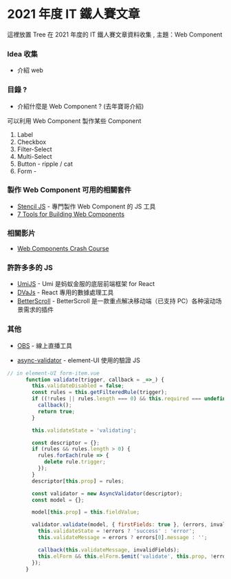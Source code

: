 # 2021 年度 IT 鐵人賽文章

這裡放置 Tree 在 2021 年度的 IT 鐵人賽文章資料收集 , 主題：Web Component

### Idea 收集

- 介紹 web

### 目錄 ?

- 介紹什麼是 Web Component ? (去年寶哥介紹)

可以利用 Web Component 製作某些 Component 

1. Label 
2. Checkbox 
3. Filter-Select 
4. Multi-Select 
5. Button - ripple / cat 
5. Form - 

### 製作 Web Component 可用的相關套件

- [Stencil JS](https://blog.techbridge.cc/2020/03/30/stencil-claps-web-component/) - 專門製作 Web Component 的 JS 工具
- [7 Tools for Building Web Components](https://blog.bitsrc.io/7-tools-for-developing-web-components-in-2019-1d5b7360654d)

### 相關影片

- [Web Components Crash Course](https://www.youtube.com/watch?v=PCWaFLy3VUo&t=940s)

### 許許多多的 JS

- [UmiJS](https://umijs.org/zh-CN/docs) - Umi 是蚂蚁金服的底层前端框架 for React 
- [DVaJs](https://dvajs.com/guide/#%E7%89%B9%E6%80%A7) - React 專用的數據處理工具
- [BetterScroll](https://better-scroll.github.io/docs/zh-CN/guide/base-scroll-options.html#scrollx) - BetterScroll 是一款重点解决移动端（已支持 PC）各种滚动场景需求的插件

### 其他

- [OBS](https://obsproject.com/) - 線上直播工具 

- [async-validator](https://github.com/yiminghe/async-validator) - element-UI 使用的驗證 JS


```javascript
// in element-UI form-item.vue 
      function validate(trigger, callback = _=>_) {
        this.validateDisabled = false;
        const rules = this.getFilteredRule(trigger);
        if ((!rules || rules.length === 0) && this.required === undefined) {
          callback();
          return true;
        }

        this.validateState = 'validating';

        const descriptor = {};
        if (rules && rules.length > 0) {
          rules.forEach(rule => {
            delete rule.trigger;
          });
        }
        descriptor[this.prop] = rules;

        const validator = new AsyncValidator(descriptor);
        const model = {};

        model[this.prop] = this.fieldValue;

        validator.validate(model, { firstFields: true }, (errors, invalidFields) => {
          this.validateState = !errors ? 'success' : 'error';
          this.validateMessage = errors ? errors[0].message : '';

          callback(this.validateMessage, invalidFields);
          this.elForm && this.elForm.$emit('validate', this.prop, !errors, this.validateMessage || null);
        });
      }
```
